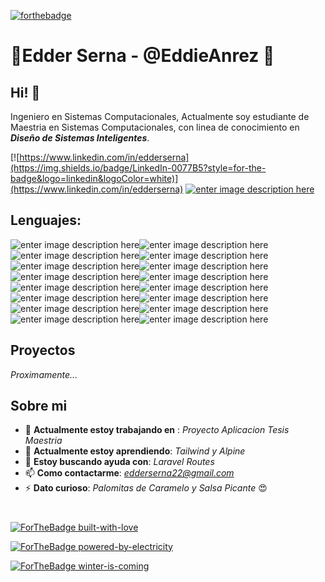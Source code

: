 

[![forthebadge](https://forthebadge.com/images/badges/as-seen-on-tv.svg)](https://forthebadge.com)
# 👻Edder Serna - @EddieAnrez 👻

## **Hi!** 🤗
Ingeniero en Sistemas Computacionales, Actualmente soy estudiante de Maestria en Sistemas Computacionales, con linea de conocimiento en ***Diseño de Sistemas Inteligentes***.


[![https://www.linkedin.com/in/edderserna](https://img.shields.io/badge/LinkedIn-0077B5?style=for-the-badge&logo=linkedin&logoColor=white)](https://www.linkedin.com/in/edderserna)
  [![enter image description here](https://img.shields.io/badge/GitHub-100000?style=for-the-badge&logo=github&logoColor=white)](https://github.com/EddieAnrez)

## Lenguajes:

![enter image description here](https://img.shields.io/badge/JavaScript-323330?style=for-the-badge&logo=javascript&logoColor=F7DF1E)![enter image description here](https://img.shields.io/badge/CSS3-1572B6?style=for-the-badge&logo=css3&logoColor=whit)![enter image description here](https://img.shields.io/badge/Node.js-43853D?style=for-the-badge&logo=node.js&logoColor=white)![enter image description here](https://img.shields.io/badge/Python-14354C?style=for-the-badge&logo=python&logoColor=white)![enter image description here](https://img.shields.io/badge/HTML5-E34F26?style=for-the-badge&logo=html5&logoColor=white)![enter image description here](https://img.shields.io/badge/Sass-CC6699?style=for-the-badge&logo=sass&logoColor=white)![enter image description here](https://img.shields.io/badge/PHP-777BB4?style=for-the-badge&logo=php&logoColor=white)![enter image description here](https://img.shields.io/badge/Vue.js-35495E?style=for-the-badge&logo=vue.js&logoColor=4FC08D)![enter image description here](https://img.shields.io/badge/Angular-DD0031?style=for-the-badge&logo=angular&logoColor=white)![enter image description here](https://img.shields.io/badge/Tailwind_CSS-38B2AC?style=for-the-badge&logo=tailwind-css&logoColor=white)![enter image description here](https://img.shields.io/badge/Bootstrap-563D7C?style=for-the-badge&logo=bootstrap&logoColor=white)![enter image description here](https://img.shields.io/badge/Material--UI-0081CB?style=for-the-badge&logo=material-ui&logoColor=white)![enter image description here](https://img.shields.io/badge/Laravel-FF2D20?style=for-the-badge&logo=laravel&logoColor=white)![enter image description here](https://img.shields.io/badge/MySQL-00000F?style=for-the-badge&logo=mysql&logoColor=white)![enter image description here](https://img.shields.io/badge/Microsoft_SQL_Server-CC2927?style=for-the-badge&logo=microsoft-sql-server&logoColor=white)![enter image description here](https://img.shields.io/badge/Git-F05032?style=for-the-badge&logo=git&logoColor=white)

## Proyectos
*Proximamente...*

## Sobre mi

- 🔭 **Actualmente estoy trabajando en** : *Proyecto Aplicacion Tesis Maestria* 
- 🌱 **Actualmente estoy aprendiendo**: *Tailwind y Alpine* 
- 🤔 **Estoy buscando ayuda con**: *Laravel Routes*
- 📫 **Como contactarme**: *edderserna22@gmail.com*
- ⚡ **Dato curioso**: *Palomitas de Caramelo y Salsa Picante* 😍


#

[![ForTheBadge built-with-love](http://ForTheBadge.com/images/badges/built-with-love.svg)](https://GitHub.com/Naereen/)

[![ForTheBadge powered-by-electricity](http://ForTheBadge.com/images/badges/powered-by-electricity.svg)](http://ForTheBadge.com)


[![ForTheBadge winter-is-coming](http://ForTheBadge.com/images/badges/winter-is-coming.svg)](http://ForTheBadge.com)


<!--
**EddieAnrez/EddieAnrez** is a ✨ _special_ ✨ repository because its `README.md` (this file) appears on your GitHub profile.

Here are some ideas to get you started:

- 🔭 I’m currently working on ...
- 🌱 I’m currently learning ...
- 👯 I’m looking to collaborate on ...
- 🤔 I’m looking for help with ...
- 💬 Ask me about ...
- 📫 How to reach me: ...
- 😄 Pronouns: ...
- ⚡ Fun fact: ...
-->
